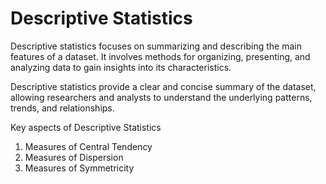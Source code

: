 # Descriptive Statistics

Descriptive statistics focuses on summarizing and describing the main features of a dataset. It involves methods for organizing, presenting, and analyzing data to gain insights into its characteristics. 

Descriptive statistics provide a clear and concise summary of the dataset, allowing researchers and analysts to understand the underlying patterns, trends, and relationships.

Key aspects of Descriptive Statistics
1. Measures of Central Tendency
2. Measures of Dispersion
3. Measures of Symmetricity
